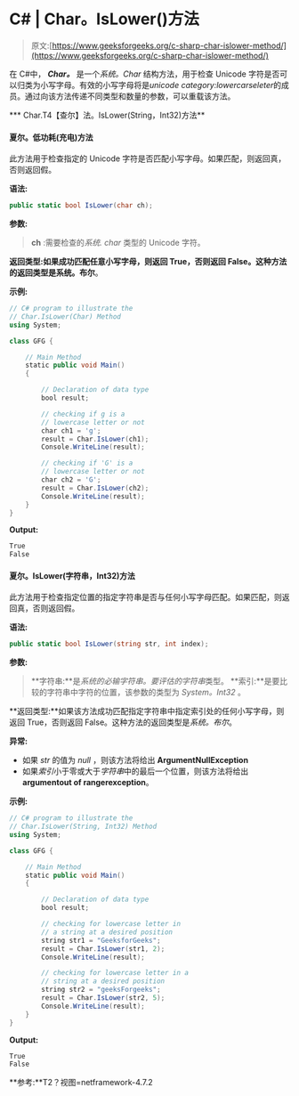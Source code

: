 # C# | Char。IsLower()方法

> 原文:[https://www.geeksforgeeks.org/c-sharp-char-islower-method/](https://www.geeksforgeeks.org/c-sharp-char-islower-method/)

在 C#中， ***Char。*** 是一个*系统。Char* 结构方法，用于检查 Unicode 字符是否可以归类为小写字母。有效的小写字母将是*unicode category:lowercarseleter*的成员。通过向该方法传递不同类型和数量的参数，可以重载该方法。

***   Char.T4【查尔】法。IsLower(String，Int32)方法**

#### 夏尔。低功耗(充电)方法

此方法用于检查指定的 Unicode 字符是否匹配小写字母。如果匹配，则返回真，否则返回假。

**语法:**

```cs
public static bool IsLower(char ch);
```

**参数:**

> **ch** :需要检查的*系统. char* 类型的 Unicode 字符。

**返回类型:**如果成功匹配任意小写字母，则返回 True，否则返回 False。这种方法的返回类型是**系统。布尔**。

**示例:**

```cs
// C# program to illustrate the
// Char.IsLower(Char) Method
using System;

class GFG {

    // Main Method
    static public void Main()
    {

        // Declaration of data type
        bool result;

        // checking if g is a
        // lowercase letter or not
        char ch1 = 'g';
        result = Char.IsLower(ch1);
        Console.WriteLine(result);

        // checking if 'G' is a
        // lowercase letter or not
        char ch2 = 'G';
        result = Char.IsLower(ch2);
        Console.WriteLine(result);
    }
}
```

**Output:**

```cs
True
False

```

#### 夏尔。IsLower(字符串，Int32)方法

此方法用于检查指定位置的指定字符串是否与任何小写字母匹配。如果匹配，则返回真，否则返回假。

**语法:**

```cs
public static bool IsLower(string str, int index);
```

**参数:**

> **字符串:**是*系统的必输字符串。要评估的字符串*类型。
> **索引:**是要比较的字符串中字符的位置，该参数的类型为 *System。Int32* 。

**返回类型:**如果该方法成功匹配指定字符串中指定索引处的任何小写字母，则返回 True，否则返回 False。这种方法的返回类型是*系统。布尔*。

**异常:**

*   如果 *str* 的值为 *null* ，则该方法将给出 **ArgumentNullException**
*   如果*索引*小于零或大于*字符串*中的最后一个位置，则该方法将给出**argumentout of rangerexception**。

**示例:**

```cs
// C# program to illustrate the
// Char.IsLower(String, Int32) Method
using System;

class GFG {

    // Main Method
    static public void Main()
    {

        // Declaration of data type
        bool result;

        // checking for lowercase letter in
        // a string at a desired position
        string str1 = "GeeksforGeeks";
        result = Char.IsLower(str1, 2);
        Console.WriteLine(result);

        // checking for lowercase letter in a
        // string at a desired position
        string str2 = "geeksForgeeks";
        result = Char.IsLower(str2, 5);
        Console.WriteLine(result);
    }
}
```

**Output:**

```cs
True
False

```

**参考:**T2？视图=netframework-4.7.2